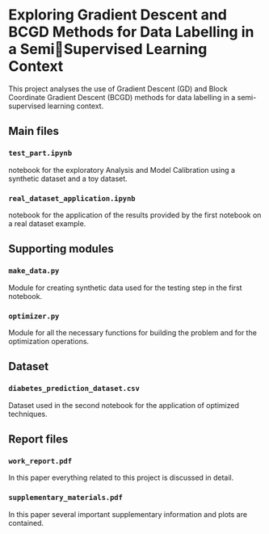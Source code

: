 # Exploring Gradient Descent and BCGD Methods for Data Labelling in a SemiSupervised Learning Context

This project analyses the use of Gradient Descent (GD) and Block Coordinate Gradient Descent (BCGD) methods for data labelling in a semi-supervised learning context.

## Main files

### `test_part.ipynb`

notebook for the exploratory Analysis and Model Calibration using a synthetic dataset and a toy dataset.

### `real_dataset_application.ipynb`

notebook for the application of the results provided by the first notebook on a real dataset example.

## Supporting modules

### `make_data.py`

Module for creating synthetic data used for the testing step in the first notebook.

### `optimizer.py`

Module for all the necessary functions for building the problem and for the optimization operations.

## Dataset

### `diabetes_prediction_dataset.csv`

Dataset used in the second notebook for the application of optimized techniques.

## Report files

### `work_report.pdf`

In this paper everything related to this project is discussed in detail.

### `supplementary_materials.pdf`

In this paper several important supplementary information and plots are contained.
